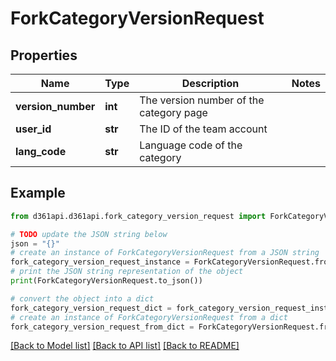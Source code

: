 # ForkCategoryVersionRequest


## Properties

Name | Type | Description | Notes
------------ | ------------- | ------------- | -------------
**version_number** | **int** | The version number of the category page | 
**user_id** | **str** | The ID of the team account | 
**lang_code** | **str** | Language code of the category | 

## Example

```python
from d361api.d361api.fork_category_version_request import ForkCategoryVersionRequest

# TODO update the JSON string below
json = "{}"
# create an instance of ForkCategoryVersionRequest from a JSON string
fork_category_version_request_instance = ForkCategoryVersionRequest.from_json(json)
# print the JSON string representation of the object
print(ForkCategoryVersionRequest.to_json())

# convert the object into a dict
fork_category_version_request_dict = fork_category_version_request_instance.to_dict()
# create an instance of ForkCategoryVersionRequest from a dict
fork_category_version_request_from_dict = ForkCategoryVersionRequest.from_dict(fork_category_version_request_dict)
```
[[Back to Model list]](../README.md#documentation-for-models) [[Back to API list]](../README.md#documentation-for-api-endpoints) [[Back to README]](../README.md)



